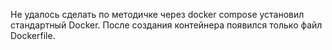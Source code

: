 Не удалось сделать по методичке через docker compose установил стандартный Docker. После создания контейнера появился только файл Dockerfile.
